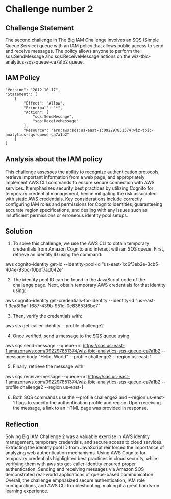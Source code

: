 # Challenge number 2

## Challenge Statement
The second challenge in The Big IAM Challenge involves an SQS (Simple Queue Service) queue with an IAM policy that allows public access to send and receive messages. The policy allows anyone to perform the sqs:SendMessage and sqs:ReceiveMessage actions on the wiz-tbic-analytics-sqs-queue-ca7a1b2 queue.

## IAM Policy

    "Version": "2012-10-17",
    "Statement": [
        {
            "Effect": "Allow",
            "Principal": "*",
            "Action": [
                "sqs:SendMessage",
                "sqs:ReceiveMessage"
            ],
            "Resource": "arn:aws:sqs:us-east-1:092297851374:wiz-tbic-analytics-sqs-queue-ca7a1b2"
        }
    ]

## Analysis about the IAM policy

This challenge assesses the ability to recognize authentication protocols, retrieve important information from a web page, and appropriately implement AWS CLI commands to ensure secure connection with AWS services. It emphasizes security best practices by utilizing Cognito for temporary credential management, hence mitigating the risk associated with static AWS credentials. Key considerations include correctly configuring IAM roles and permissions for Cognito identities, guaranteeing accurate region specifications, and dealing with any issues such as insufficient permissions or erroneous identity pool setups.

## Solution

1. To solve this challenge, we use the AWS CLI to obtain temporary credentials from Amazon Cognito and interact with an SQS queue. First, retrieve an identity ID using the command:

aws cognito-identity get-id --identity-pool-id "us-east-1:c6f3eb2e-3cb5-404e-93bc-f0bdf7ad042e"

2. The identity pool ID can be found in the JavaScript code of the challenge page. Next, obtain temporary AWS credentials for that identity using:

aws cognito-identity get-credentials-for-identity --identity-id "us-east-1:9ea8f9af-f687-439b-951d-0e83653f6be7"

3. Then, verify the credentials with:

aws sts get-caller-identity --profile challenge2

4. Once verified, send a message to the SQS queue using:

aws sqs send-message --queue-url https://sqs.us-east-1.amazonaws.com/092297851374/wiz-tbic-analytics-sqs-queue-ca7a1b2 --message-body "Hello, World" --profile challenge2 --region us-east-1

5. Finally, retrieve the message with:

aws sqs receive-message --queue-url https://sqs.us-east-1.amazonaws.com/092297851374/wiz-tbic-analytics-sqs-queue-ca7a1b2 --profile challenge2 --region us-east-1

6. Both SQS commands use the --profile challenge2 and --region us-east-1 flags to specify the authentication profile and region. Upon receiving the message, a link to an HTML page was provided in response.

## Reflection
Solving Big IAM Challenge 2 was a valuable exercise in AWS identity management, temporary credentials, and secure access to cloud services. Extracting the identity pool ID from JavaScript reinforced the importance of analyzing web authentication mechanisms. Using AWS Cognito for temporary credentials highlighted best practices in cloud security, while verifying them with aws sts get-caller-identity ensured proper authentication. Sending and receiving messages via Amazon SQS demonstrated real-world applications of queue-based communication. Overall, the challenge emphasized secure authentication, IAM role configurations, and AWS CLI troubleshooting, making it a great hands-on learning experience.
